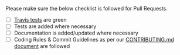 Please make sure the below checklist is followed for Pull Requests.
  - [ ] [Travis tests](https://travis-ci.org/jhipster/jhipster-umk/pull_requests) are green
  - [ ] Tests are added where necessary
  - [ ] Documentation is added/updated where necessary
  - [ ] Coding Rules & Commit Guidelines as per our [CONTRIBUTING.md document](https://github.com/jhipster/jhipster-core/blob/master/CONTRIBUTING.md) are followed
